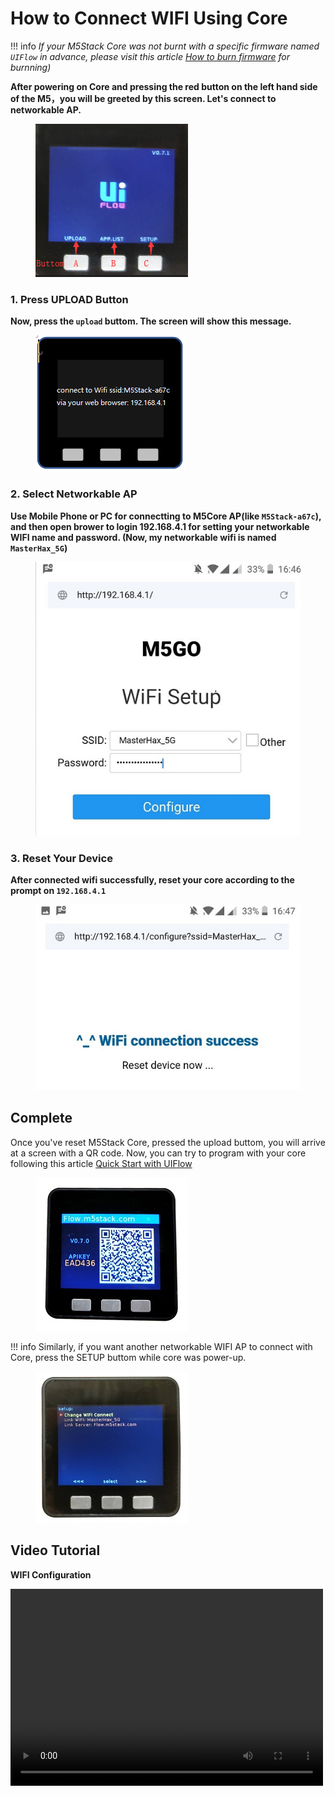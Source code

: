 # How to Connect WIFI Using Core

!!! info
    *If your M5Stack Core was not burnt with a specific firmware named `UIFlow` in advance, please visit this article [How to burn firmware](../burn-firmware) for burnning)*

**After powering on Core and pressing the red button on the left hand side of the M5，you will be greeted by this screen. Let's connect to networkable AP.**

<figure>
    <img src="/images/m5stack/getting_started_pics/m5stack_core/get_started_with_uiflow/core_home_page.jpg">
</figure>

### 1. Press UPLOAD Button

**Now, press the `upload` buttom. The screen will show this message.**

<figure>
    <img src="/images/m5stack/getting_started_pics/m5stack_core/get_started_with_uiflow/m5stack_connet_wifi.png">
</figure>

### 2. Select Networkable AP

**Use Mobile Phone or PC for connectting to M5Core AP(like `M5Stack-a67c`), and then open brower to login 192.168.4.1 for setting your networkable WIFI name and password. (Now, my networkable wifi is named `MasterHax_5G`)**

<figure>
    <img src="/images/m5stack/getting_started_pics/m5stack_core/get_started_with_uiflow/input_wifi_password.jpg">
</figure>

### 3. Reset Your Device

**After connected wifi successfully, reset your core according to the prompt on `192.168.4.1`**

<figure>
    <img src="/images/m5stack/getting_started_pics/m5stack_core/get_started_with_uiflow/connect_wifi_successfully.jpg">
</figure>

## Complete

Once you've reset M5Stack Core, pressed the upload buttom, you will arrive at a screen with a QR code. Now, you can try to program with your core following this article [Quick Start with UIFlow](../../core/quickstart/uiflow)

<figure>
    <img src="/images/m5stack/getting_started_pics/m5stack_core/get_started_with_uiflow/apikey.jpg">
</figure>

!!! info
    Similarly, if you want another networkable WIFI AP to connect with Core, press the SETUP buttom while core was power-up.

<figure>
    <img src="/images/m5stack/getting_started_pics/m5stack_core/get_started_with_uiflow/change_wifi.jpg">
</figure>

## Video Tutorial

**WIFI Configuration**

<video width="500" height="315" controls>
    <source src="https://m5stack.oss-cn-shenzhen.aliyuncs.com/video/%E6%95%99%E7%A8%8B/WiFi%20Configuration/A2%20-%20WIFI%20Configuration.mp4" type="video/mp4">
</video>
